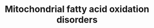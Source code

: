 ---
annotations:
- id: DOID:0090129
  parent: genetic disease
  type: Disease Ontology
  value: carnitine palmitoyltransferase I deficiency
- id: PW:0000738
  parent: classic metabolic pathway
  type: Pathway Ontology
  value: fatty acid beta degradation pathway
- id: PW:0002574
  parent: disease pathway
  type: Pathway Ontology
  value: carnitine palmitoyltransferase I deficiency pathway
- id: DOID:0111585
  parent: genetic disease
  type: Disease Ontology
  value: carnitine-acylcarnitine translocase deficiency
- id: DOID:0060235
  parent: genetic disease
  type: Disease Ontology
  value: carnitine palmitoyltransferase II deficiency
- id: PW:0000002
  parent: classic metabolic pathway
  type: Pathway Ontology
  value: classic metabolic pathway
- id: PW:0002506
  parent: disease pathway
  type: Pathway Ontology
  value: carnitine-acylcarnitine translocase deficiency
- id: PW:0000738
  parent: classic metabolic pathway
  type: Pathway Ontology
  value: fatty acid beta degradation pathway
authors:
- DeSl
- Egonw
- Ash iyer
- AlexanderPico
- Khanspers
communities:
- IEM
description: test
last-edited: 2023-06-08
organisms:
- Homo sapiens
redirect_from:
- /index.php/Pathway:WP5123
- /instance/WP5123
- /instance/WP5123_r126633
revision: r126633
schema-jsonld:
- '@context': https://schema.org/
  '@id': https://wikipathways.github.io/pathways/WP5123.html
  '@type': Dataset
  creator:
    '@type': Organization
    name: WikiPathways
  description: test
  keywords:
  - 3-Ketoacyl-CoA
  - ACADL
  - ACADM
  - ACADS
  - ACADVL
  - ACSL1
  - ACSL2
  - ACSL3
  - ACSL4
  - Acetyl-CoA
  - Acyl-CoA (n-2)
  - C10 FA
  - C12 FA
  - C14 FA
  - C15 FA
  - C16 FA
  - C17 FA
  - C18 FA
  - C4 FA
  - C6 FA
  - C7 FA
  - C8 FA
  - C9 FA
  - CPT1A
  - CPT2
  - Carnitine
  - CoASH
  - DCI
  - EHHADH
  - HADHA
  - HADHSC
  - LCEH
  - LCHAD
  - LKAT
  - Long Chain Fatty Acid
  - Long chain Acyl-CoA
  - PECR
  - SCP2
  - SLC22A5
  - SLC25A20
  - trans-D2-Enoyl-CoA
  license: CC0
  name: Mitochondrial fatty acid oxidation disorders
seo: CreativeWork
title: Mitochondrial fatty acid oxidation disorders
wpid: WP5123
---